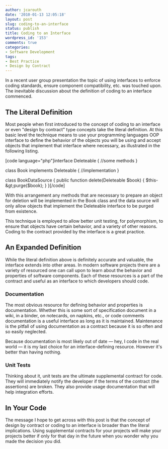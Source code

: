 ```yaml
---
author: jcarouth
date: '2010-01-13 12:05:18'
layout: post
slug: coding-to-an-interface
status: publish
title: Coding to an Interface
wordpress_id: '153'
comments: true
categories:
- Software Development
tags:
- Best Practice
- Design by Contract
---
```


In a recent user group presentation the topic of using interfaces to enforce coding standards, ensure component compatibility, etc. was touched upon. The inevitable discussion about the definition of coding to an interface commenced.

## The Literal Definition

Most people when first introduced to the concept of coding to an interface or even "design by contract" type concepts take the literal definition. At this basic level the technique means to use your programming languages OOP interface to define the behavior of the objects you will be using and accept objects that implement that interface where necessary, as illustrated in the following listing.

[code language="php"]interface Deleteable { //some methods }

class Book implements Deleteable { //implementation }

class BookDataSource { public function delete(Deleteable $book) {
$this-&gt;purge($book); } }[/code]

With this arrangement any methods that are necessary to prepare an object for deletion will be implemented in the Book class and the data source will only allow objects that implement the Deleteable interface to be purged from existence.

This technique is employed to allow better unit testing, for polymorphism, to ensure that objects have certain behavior, and a variety of other reasons. Coding to the contract provided by the interface is a great practice.

## An Expanded Definition

While the literal definition above is definitely accurate and valuable, the interface extends into other areas. In modern software projects there are a variety of resourced one can call upon to learn about the behavior and properties of software components. Each of these resources is a part of the contract and useful as an interface to which developers should code.

### Documentation

The most obvious resource for defining behavior and properties is documentation. Whether this is some sort of specification document in a wiki, in a binder, on notecards, on napkins, etc., or code comments documentation is a useful interface as long as it is maintained. Maintenance is the pitfall of using documentation as a contract because it is so often and so easily neglected.

Because documentation is most likely out of date — hey, I code in the real world — it is my last choice for an interface-defining resource. However it's better than having nothing.

### Unit Tests

Thinking about it, unit tests are the ultimate supplemental contract for code. They will immediately notify the developer if the terms of the contract (the assertions) are broken. They also provide usage documentation that will help integration efforts.

## In Your Code

The message I hope to get across with this post is that the concept of design by contract or coding to an interface is broader than the literal implications. Using supplemental contracts for your projects will make your projects better if only for that day in the future when you wonder why you made the decision you did.

